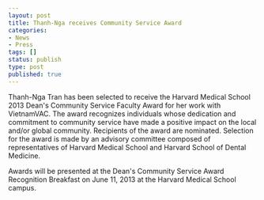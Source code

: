 ```yaml
---
layout: post
title: Thanh-Nga receives Community Service Award
categories:
- News
- Press
tags: []
status: publish
type: post
published: true
---
```

Thanh-Nga Tran has been selected to receive the Harvard Medical School 2013 Dean's Community Service Faculty Award for her work with VietnamVAC.
The award recognizes individuals whose dedication and commitment to community service have made a positive impact on the local and/or global community.
Recipients of the award are nominated. Selection for the award is made by an advisory committee composed of representatives of Harvard Medical School and Harvard School of Dental Medicine.

Awards will be presented at the Dean's Community Service Award Recognition Breakfast on June 11, 2013 at the Harvard Medical School campus.

